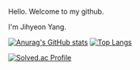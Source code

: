Hello. Welcome to my github.

I'm Jihyeon Yang.


[![Anurag's GitHub stats](https://github-readme-stats.vercel.app/api?username=YSoori)](https://github.com/YSoori/github-readme-stats) [![Top Langs](https://github-readme-stats.vercel.app/api/top-langs/?username=YSoori&layout=compact)](https://github.com/YSoori/github-readme-stats)



[![Solved.ac Profile](http://mazassumnida.wtf/api/v2/generate_badge?boj=yang3518)](https://solved.ac/yang3518/)
<!---
YSoori/YSoori is a ✨ special ✨ repository because its `README.md` (this file) appears on your GitHub profile.
You can click the Preview link to take a look at your changes.
--->

